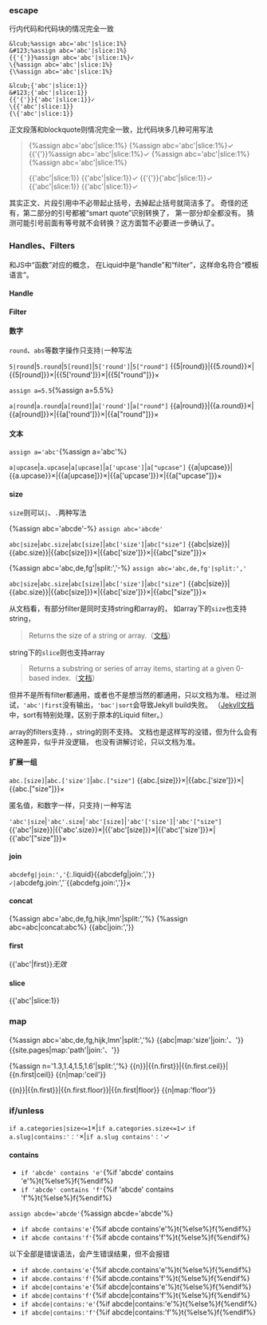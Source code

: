 

### escape
行内代码和代码块的情况完全一致
```liquid
&lcub;%assign abc='abc'|slice:1%}
&#123;%assign abc='abc'|slice:1%}
{{'{'}}%assign abc='abc'|slice:1%}✓
\{%assign abc='abc'|slice:1%}
{\%assign abc='abc'|slice:1%}

&lcub;{'abc'|slice:1}}
&#123;{'abc'|slice:1}}
{{'{'}}{'abc'|slice:1}}✓
\{{'abc'|slice:1}}
{\{'abc'|slice:1}}
```

正文段落和blockquote则情况完全一致，比代码块多几种可用写法
>&lcub;%assign abc='abc'|slice:1%}
>&#123;%assign abc='abc'|slice:1%}✓
>{{'{'}}%assign abc='abc'|slice:1%}✓
>\{%assign abc='abc'|slice:1%}
>{\%assign abc='abc'|slice:1%}
>
>&lcub;{'abc'|slice:1}}
>&#123;{'abc'|slice:1}}✓
>{{'{'}}{'abc'|slice:1}}✓
>\{{'abc'|slice:1}}
>{\{'abc'|slice:1}}✓

其实正文、片段引用中不必带起止括号，去掉起止括号就简洁多了。
奇怪的还有，第二部分的引号都被“smart quote”识别转换了，
第一部分却全都没有。
猜测可能引号前面有等号就不会转换？这方面暂不必要进一步确认了。

### Handles、Filters
和JS中“函数”对应的概念，
在Liquid中是“handle”和“filter”，这样命名符合“模板语言”。

#### Handle

#### Filter

#### 数字
`round`、`abs`等数字操作只支持`|`一种写法

`5|round`|`5.round`|`5[round]`|`5['round']`|`5["round"]`
{{5|round}}|{{5.round}}×|{{5[round]}}×|{{5['round']}}×|{{5["round"]}}×

`assign a=5.5`{%assign a=5.5%}

`a|round`|`a.round`|`a[round]`|`a['round']`|`a["round"]`
{{a|round}}|{{a.round}}×|{{a[round]}}×|{{a['round']}}×|{{a["round"]}}×

#### 文本
`assign a='abc'`{%assign a='abc'%}

`a|upcase`|`a.upcase`|`a[upcase]`|`a['upcase']`|`a["upcase"]`
{{a|upcase}}|{{a.upcase}}×|{{a[upcase]}}×|{{a['upcase']}}×|{{a["upcase"]}}×

#### size
`size`则可以`|`、`.`两种写法

{%assign abc='abcde'-%}
`assign abc='abcde'`

`abc|size`|`abc.size`|`abc[size]`|`abc['size']`|`abc["size"]`
{{abc|size}}|{{abc.size}}|{{abc[size]}}×|{{abc['size']}}×|{{abc["size"]}}×

{%assign abc='abc,de,fg'|split:','-%}
`assign abc='abc,de,fg'|split:','`

`abc|size`|`abc.size`|`abc[size]`|`abc['size']`|`abc["size"]`
{{abc|size}}|{{abc.size}}|{{abc[size]}}×|{{abc['size']}}×|{{abc["size"]}}×

从文档看，有部分filter是同时支持string和array的，
如array下的`size`也支持string，
>Returns the size of a string or array.（[文档](https://shopify.dev/docs/api/liquid/filters/size)）

string下的`slice`则也支持array
>Returns a substring or series of array items, starting at a given 0-based index.（[文档](https://shopify.dev/docs/api/liquid/filters/slice)）

但并不是所有filter都通用，或者也不是想当然的都通用，只以文档为准。
经过测试，`'abc'|first`没有输出，`'bac'|sort`会导致Jekyll build失败。
（[Jekyll文档]中，sort有特别处理，区别于原本的Liquid filter。）

[Jekyll文档]:https://jekyllrb.com/docs/liquid/filters

array的filters支持`.`，string的则不支持。
文档也是这样写的没错，但为什么会有这种差异，似乎并没逻辑，
也没有讲解讨论，只以文档为准。

#### 扩展一组

`abc.[size]`|`abc.['size']`|`abc.["size"]`
{{abc.[size]}}×|{{abc.['size']}}×|{{abc.["size"]}}×

匿名值，和数字一样，只支持`|`一种写法

`'abc'|size`|`'abc'.size`|`'abc'[size]`|`'abc'['size']`|`'abc'["size"]`
{{'abc'|size}}|{{'abc'.size}}×|{{'abc'[size]}}×|{{'abc'['size']}}×|{{'abc'["size"]}}×

#### join

`abcdefg|join:','`{:.liquid}{{abcdefg|join:','`}}✓|`abcdefg.join:','`{{abcdefg.join:','}}×

#### concat
{%assign abc='abc,de,fg,hijk,lmn'|split:','%}
{%assign abc=abc|concat:abc%}
{{abc|join:','}}

#### first
{{'abc'|first}}*无效*

#### slice
{{'abc'|slice:1}}

### map
{%assign abc='abc,de,fg,hijk,lmn'|split:','%}
{{abc|map:'size'|join:'、'}}
{{site.pages|map:'path'|join:'、'}}

{%assign n='1.3,1.4,1.5,1.6'|split:','%}
{{n}}|{{n.first}}|{{n.first.ceil}}|{{n.first|ceil}}
{{n|map:'ceil'}}

{{n}}|{{n.first}}|{{n.first.floor}}|{{n.first|floor}}
{{n|map:'floor'}}

### if/unless

`if a.categories|size<=1`×|`if a.categories.size<=1`✓
`if a.slug|contains:'：'`×|`if a.slug contains'：'`✓

#### contains
- `if 'abcde' contains 'e'`{%if 'abcde' contains 'e'%}t{%else%}f{%endif%}
- `if 'abcde' contains 'f'`{%if 'abcde' contains 'f'%}t{%else%}f{%endif%}

`assign abcde='abcde'`{%assign abcde='abcde'%}
- `if abcde contains'e'`{%if abcde contains'e'%}t{%else%}f{%endif%}
- `if abcde contains'f'`{%if abcde contains'f'%}t{%else%}f{%endif%}

以下全部是错误语法，会产生错误结果，但不会报错
- `if abcde.contains'e'`{%if abcde.contains'e'%}t{%else%}f{%endif%}
- `if abcde.contains'f'`{%if abcde.contains'f'%}t{%else%}f{%endif%}
- `if abcde|contains'e'`{%if abcde|contains'e'%}t{%else%}f{%endif%}
- `if abcde|contains'f'`{%if abcde|contains'f'%}t{%else%}f{%endif%}
- `if abcde|contains:'e'`{%if abcde|contains:'e'%}t{%else%}f{%endif%}
- `if abcde|contains:'f'`{%if abcde|contains:'f'%}t{%else%}f{%endif%}
